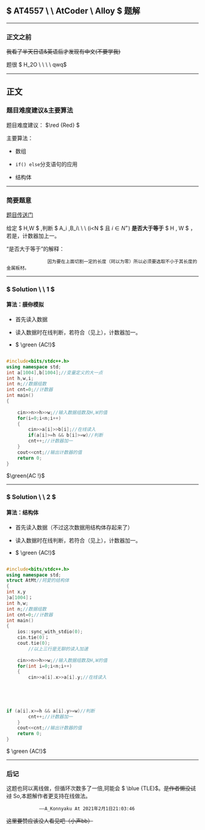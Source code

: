 ##  $ AT4557 \ \ AtCoder \  Alloy $  题解

---
### 正文之前

~~我看了半天日语&英语后才发现有中文(不要学我)~~

题很 $ H_2O \ \ \ \ qwq$

---
## 正文

### 题目难度建议&主要算法

题目难度建议： $\red {Red} $

主要算法：   
- 数组

- ```if() else```分支语句的应用

- 结构体


----

### 简要题意

[题目传送门](https://www.luogu.com.cn/problem/AT4557)

给定 $ H,W $ ,判断 $ A_i ,B_i\ \ \ (i<N $  且 $i∈N^+)$ **是否大于等于** $ H , W $ ，若是，计数器加上一。

“是否大于等于”的解释：
     
                   因为要在上面切割一定的长度（珂以为零）所以必须要选取不小于其长度的金属板材。


---
### $ Solution \ \ 1 $

#### 算法：~~膜你~~模拟

- 首先读入数据

- 读入数据时在线判断，若符合（见上），计数器加一。


- $ \green {AC!}$


```cpp

#include<bits/stdc++.h>
using namespace std;
int a[1004],b[1004];//变量定义的大一点
int h,w,i;
int n;//数据组数
int cnt=0;//计数器
int main()
{
    
    cin>>n>>h>>w;//输入数据组数及H,W的值
    for(i=0;i<n;i++)
    {
        cin>>a[i]>>b[i];//在线读入
        if(a[i]>=h && b[i]>=w)//判断
        cnt++;//计数器加一
    }
    cout<<cnt;//输出计数器的值
    return 0;
}
```
$\green{AC !}$

---
### $ Solution \ \ 2 $

#### 算法：结构体

- 首先读入数据（不过这次数据用结构体存起来了）

- 读入数据时在线判断，若符合（见上），计数器加一。


- $ \green {AC!}$


```cpp

#include<bits/stdc++.h>
using namespace std;
struct AtMt//珂愛的结构体
{
int x,y
}a[1004]；
int h,w;
int n;//数据组数
int cnt=0;//计数器
int main()
{
    ios::sync_with_stdio(0);
    cin.tie(0)；
	cout.tie(0);
        //以上三行是无聊的读入加速
        
    cin>>n>>h>>w;//输入数据组数及H,W的值
    for(int i=0;i<n;i++)
    {
        cin>>a[i].x>>a[i].y;//在线读入
        
      

       

if (a[i].x>=h && a[i].y>=w)//判断
        cnt++;//计数器加一
    }
    cout<<cnt;//输出计数器的值
    return 0;
}
```
$ \green {AC!}$

---

### 后记

这题也珂以离线做，但循环次数多了一倍,珂能会 $ \blue {TLE}$。~~是作者懒没试过~~      So,本题解作者更支持在线做法。

                ——A_Konnyaku At 2021年2月1日21:03:46
  ~~这里要赞应该没人看见吧（小声bb）~~
